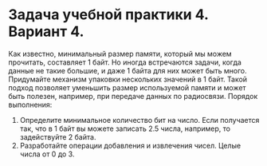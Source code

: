 
# Задача учебной практики 4. Вариант 4.
Как известно, минимальный размер памяти, который мы можем прочитать, составляет 1 байт. Но иногда встречаются задачи, когда данные не такие большие, и даже 1 байта для них может быть много. Придумайте механизм упаковки нескольких значений в 1 байт.
Такой подход позволяет уменьшить размер используемой памяти и может быть полезен, например, при передаче данных по радиосвязи.
Порядок выполнения:
1.	Определите минимальное количество бит на число. Если получается так, что в 1 байт вы можете записать 2.5 числа, например, то задействуйте 2 байта.
2.	Разработайте операции добавления и извлечения чисел.
Целые числа от 0 до 3.
